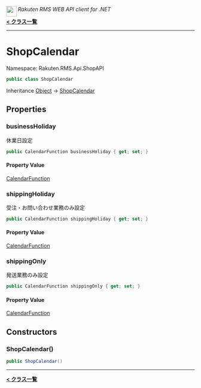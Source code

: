 <img align="left" style="height: 2em;" src="https://webservice.rakuten.co.jp/favicon.ico"><em>Rakuten RMS WEB API client for .NET</em>

[**< クラス一覧**](./)
- - -

# ShopCalendar

Namespace: Rakuten.RMS.Api.ShopAPI

```csharp
public class ShopCalendar
```

Inheritance [Object](https://docs.microsoft.com/en-us/dotnet/api/system.object) → [ShopCalendar](./rakuten.rms.api.shopapi.shopcalendar)

## Properties

### <a id="properties-businessholiday"/>**businessHoliday**

休業日設定

```csharp
public CalendarFunction businessHoliday { get; set; }
```

#### Property Value

[CalendarFunction](./rakuten.rms.api.shopapi.calendarfunction)<br>

### <a id="properties-shippingholiday"/>**shippingHoliday**

受注・お問い合わせ業務のみ設定

```csharp
public CalendarFunction shippingHoliday { get; set; }
```

#### Property Value

[CalendarFunction](./rakuten.rms.api.shopapi.calendarfunction)<br>

### <a id="properties-shippingonly"/>**shippingOnly**

発送業務のみ設定

```csharp
public CalendarFunction shippingOnly { get; set; }
```

#### Property Value

[CalendarFunction](./rakuten.rms.api.shopapi.calendarfunction)<br>

## Constructors

### <a id="constructors-.ctor"/>**ShopCalendar()**

```csharp
public ShopCalendar()
```


- - -
[**< クラス一覧**](./)
